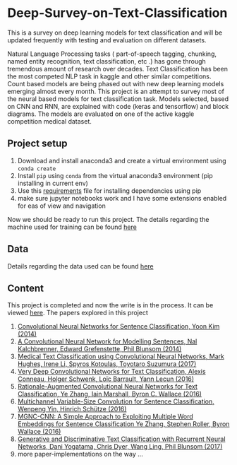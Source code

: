 # Deep-Survey-on-Text-Classification

This is a survey on deep learning models for text classification and will be updated frequently with testing and evaluation on different datasets.


Natural Language Processing tasks ( part-of-speech tagging, chunking, named entity recognition, text classification, etc .) has gone through tremendous amount of research over decades. Text Classification has been the most competed NLP task in kaggle and other similar competitions. Count based models are being phased out with new deep learning models emerging almost every month. This project is an attempt to survey most of the neural based models for text classification task. Models selected, based on CNN and RNN, are explained with code (keras and tensorflow) and block diagrams. The models are evaluated on one of the active kaggle competition medical dataset.


## Project setup

1. Download and install anaconda3 and create a virtual environment using `conda create`
2. Install `pip` using `conda` from the virtual anaconda3 environment (pip installing in current env)
3. Use this [requirements](https://github.com/bicepjai/Deep-Survey-Text-Classification/blob/master/requirements.txt) file for installing dependencies using pip
4. make sure jupyter notebooks work and I have some extensions enabled for eas of view and navigation

Now we should be ready to run this project. The details regarding the machine used for training can be found [here](https://bicepjai.github.io/machine-learning/2015/05/25/machine-learning-rig.html)

## Data

Details regarding the data used can be found  [here](https://github.com/bicepjai/Deep-Survey-Text-Classification/blob/master/data_prep/dataset/README.md)

## Content

This project is completed and now the write is in the process. It can be viewed [here](https://docs.google.com/document/d/1zAh2lUjweKR8o5OZkv-48NWMVW_Pvvy5O953A-9KcNM/edit?usp=sharing). The papers explored in this project

1. [Convolutional Neural Networks for Sentence Classification, Yoon Kim (2014)](https://github.com/bicepjai/Deep-Survey-Text-Classification/tree/master/deep_models/paper_1_cnn_sentence_classification)
2. [A Convolutional Neural Network for Modelling Sentences, Nal Kalchbrenner, Edward Grefenstette, Phil Blunsom (2014)](https://github.com/bicepjai/Deep-Survey-Text-Classification/tree/master/deep_models/paper_2_cnn_modelling_sentences)
3. [Medical Text Classification using Convolutional Neural Networks, Mark Hughes, Irene Li, Spyros Kotoulas, Toyotaro Suzumura (2017)](https://github.com/bicepjai/Deep-Survey-Text-Classification/tree/master/deep_models/paper_3_medical_cnn)
4. [Very Deep Convolutional Networks for Text Classification, Alexis Conneau, Holger Schwenk, Loïc Barrault, Yann Lecun (2016)](https://github.com/bicepjai/Deep-Survey-Text-Classification/tree/master/deep_models/paper_4_vdcnn)
5. [Rationale-Augmented Convolutional Neural Networks for Text Classification, Ye Zhang, Iain Marshall, Byron C. Wallace (2016)](https://github.com/bicepjai/Deep-Survey-Text-Classification/tree/master/deep_models/paper_5_racnn)
6. [Multichannel Variable-Size Convolution for Sentence Classification, Wenpeng Yin, Hinrich Schütze (2016)](https://github.com/bicepjai/Deep-Survey-Text-Classification/tree/master/deep_models/paper_6_mvcnn)
7. [MGNC-CNN: A Simple Approach to Exploiting Multiple Word Embeddings for Sentence Classification Ye Zhang, Stephen Roller, Byron Wallace (2016)](https://github.com/bicepjai/Deep-Survey-Text-Classification/tree/master/deep_models/paper_7_mgnccnn)
8. [Generative and Discriminative Text Classification with Recurrent Neural Networks, Dani Yogatama, Chris Dyer, Wang Ling, Phil Blunsom (2017)](https://github.com/bicepjai/Deep-Survey-Text-Classification/tree/master/deep_models/paper_8_lstm)
9. more paper-implementations on the way ...
